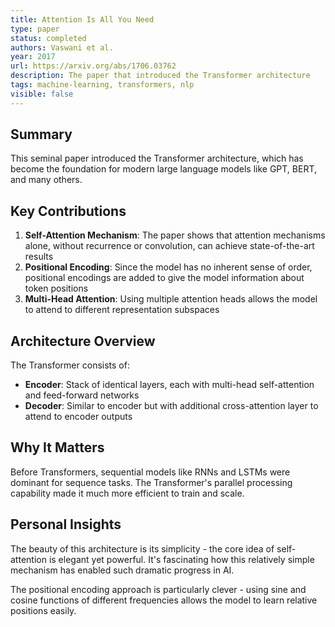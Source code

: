 ```yaml
---
title: Attention Is All You Need
type: paper
status: completed
authors: Vaswani et al.
year: 2017
url: https://arxiv.org/abs/1706.03762
description: The paper that introduced the Transformer architecture
tags: machine-learning, transformers, nlp
visible: false
---
```


## Summary

This seminal paper introduced the Transformer architecture, which has become the foundation for modern large language models like GPT, BERT, and many others.

## Key Contributions

1. **Self-Attention Mechanism**: The paper shows that attention mechanisms alone, without recurrence or convolution, can achieve state-of-the-art results
2. **Positional Encoding**: Since the model has no inherent sense of order, positional encodings are added to give the model information about token positions
3. **Multi-Head Attention**: Using multiple attention heads allows the model to attend to different representation subspaces

## Architecture Overview

The Transformer consists of:
- **Encoder**: Stack of identical layers, each with multi-head self-attention and feed-forward networks
- **Decoder**: Similar to encoder but with additional cross-attention layer to attend to encoder outputs

## Why It Matters

Before Transformers, sequential models like RNNs and LSTMs were dominant for sequence tasks. The Transformer's parallel processing capability made it much more efficient to train and scale.

## Personal Insights

The beauty of this architecture is its simplicity - the core idea of self-attention is elegant yet powerful. It's fascinating how this relatively simple mechanism has enabled such dramatic progress in AI.

The positional encoding approach is particularly clever - using sine and cosine functions of different frequencies allows the model to learn relative positions easily.
